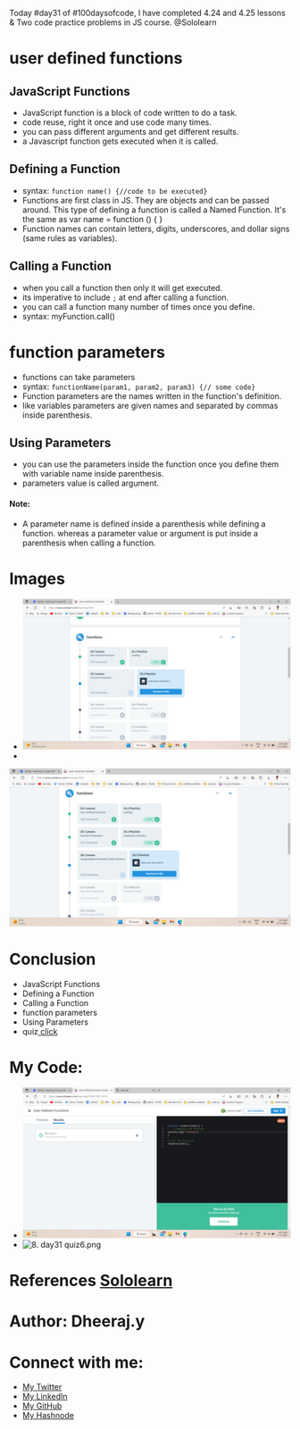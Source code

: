 Today #day31 of #100daysofcode, I have completed 4.24 and 4.25 lessons & Two code practice problems in JS course. @Sololearn

# user defined functions

## JavaScript Functions
- JavaScript function is a block of code written to do a task.
- code reuse, right it once and use code many times.
- you can pass different arguments and get different results.
- a Javascript function gets executed when it is called.

## Defining a Function
- syntax: `function name() {//code to be executed}`
- Functions are first class in JS. They are objects and can be passed around. This type of defining a function is called a Named Function. It's the same as var name = function () { }
- Function names can contain letters, digits, underscores, and dollar signs (same rules as variables).

## Calling a Function
- when you call a function then only it will get executed.
- its imperative to include `;` at end after calling a function.
- you can call a function many number of times once you define.
- syntax: myFunction.call()


# function parameters
- functions can take parameters
- syntax: `functionName(param1, param2, param3) {// some code}`
- Function parameters are the names written in the function's definition.
- like variables parameters are given names and separated by commas inside parenthesis.

## Using Parameters
- you can use the parameters inside the function once you define them with variable name inside parenthesis.
- parameters value is called argument.

#### Note:
-  A parameter name is defined inside a parenthesis while defining a function. whereas a parameter value or argument is put inside a parenthesis when calling a function.


# Images
- ![6. day31 4.24 lesson completed.png](/day%2031/Images/6.%20day31%204.24%20lesson%20completed.png)
- 
![11. day31 4.25 lesson completed.png](/day%2031/Images/11.%20day31%204.25%20lesson%20completed.png)

# Conclusion
- JavaScript Functions
- Defining a Function
- Calling a Function
- function parameters
- Using Parameters
- quiz[ click](/day%2031/Images/)

# My Code: 
- ![4. day31 prog prob.png](/day%2031/Images/4.%20day31%20prog%20prob.png)
- ![8. day31 quiz6.png](/day%2031/Images/8.%20day31%20quiz6.png)

# References [Sololearn ](https://www.sololearn.com/learning/1024)

# Author: Dheeraj.y
# Connect with me:
- [My Twitter](https://twitter.com/yssdheeraj)
- [My LinkedIn](https://www.linkedin.com/in/dheerajy1/)
- [My GitHub](https://github.com/dheerajy1)
- [My Hashnode](https://dheerajy1.hashnode.dev/)
